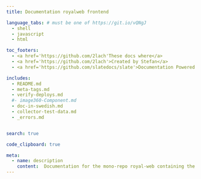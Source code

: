 ```yaml
---
title: Documentation royalweb frontend

language_tabs: # must be one of https://git.io/vQNgJ
  - shell
  - javascript
  - html

toc_footers:
  - <a href='https://github.com/2lach'These docs where</a>
  - <a href='https://github.com/2lach'>Created by Stefan</a>
  - <a href='https://github.com/slatedocs/slate'>Documentation Powered by Slate</a>

includes:
  - README.md
  - meta-tags.md
  - verify-deploys.md
  #- image360-Component.md
  - doc-in-swedish.md
  - collector-test-data.md
  - _errors.md


search: true

code_clipboard: true

meta:
  - name: description
    content:  Documentation for the mono-repo royal-web containing the front-end code for RoyalDesign and Rum21
---
```

